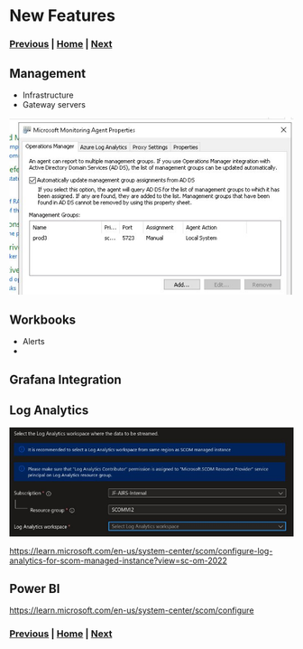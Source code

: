 # New Features

### [Previous](setup.md) | [Home](readme.md) | [Next](migration.md)

## Management

- Infrastructure
- Gateway servers

![alt text](image-2.png)

## Workbooks

- Alerts
- 
## Grafana Integration



## Log Analytics

![alt text](image-3.png)

https://learn.microsoft.com/en-us/system-center/scom/configure-log-analytics-for-scom-managed-instance?view=sc-om-2022

## Power BI

https://learn.microsoft.com/en-us/system-center/scom/configure

### [Previous](setup.md) | [Home](readme.md) | [Next](migration.md)
